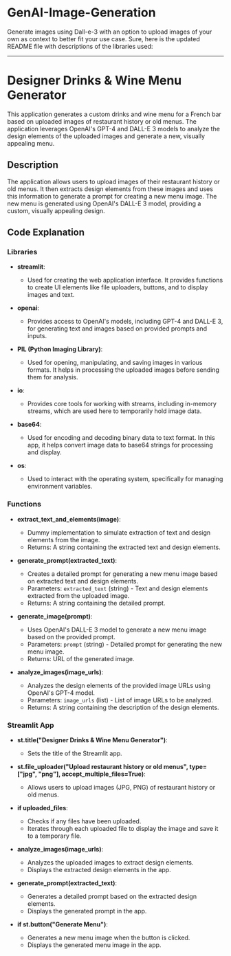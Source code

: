 # GenAI-Image-Generation
Generate images using Dall-e-3 with an option to upload images of your own as context to better fit your use case.
Sure, here is the updated README file with descriptions of the libraries used:

---

# Designer Drinks & Wine Menu Generator

This application generates a custom drinks and wine menu for a French bar based on uploaded images of restaurant history or old menus. The application leverages OpenAI's GPT-4 and DALL-E 3 models to analyze the design elements of the uploaded images and generate a new, visually appealing menu.

## Description

The application allows users to upload images of their restaurant history or old menus. It then extracts design elements from these images and uses this information to generate a prompt for creating a new menu image. The new menu is generated using OpenAI's DALL-E 3 model, providing a custom, visually appealing design.

## Code Explanation

### Libraries

- **streamlit**:
  - Used for creating the web application interface. It provides functions to create UI elements like file uploaders, buttons, and to display images and text.
  
- **openai**:
  - Provides access to OpenAI's models, including GPT-4 and DALL-E 3, for generating text and images based on provided prompts and inputs.

- **PIL (Python Imaging Library)**:
  - Used for opening, manipulating, and saving images in various formats. It helps in processing the uploaded images before sending them for analysis.

- **io**:
  - Provides core tools for working with streams, including in-memory streams, which are used here to temporarily hold image data.

- **base64**:
  - Used for encoding and decoding binary data to text format. In this app, it helps convert image data to base64 strings for processing and display.

- **os**:
  - Used to interact with the operating system, specifically for managing environment variables.

### Functions

- **extract_text_and_elements(image)**:
  - Dummy implementation to simulate extraction of text and design elements from the image.
  - Returns: A string containing the extracted text and design elements.

- **generate_prompt(extracted_text)**:
  - Creates a detailed prompt for generating a new menu image based on extracted text and design elements.
  - Parameters: `extracted_text` (string) - Text and design elements extracted from the uploaded image.
  - Returns: A string containing the detailed prompt.

- **generate_image(prompt)**:
  - Uses OpenAI's DALL-E 3 model to generate a new menu image based on the provided prompt.
  - Parameters: `prompt` (string) - Detailed prompt for generating the new menu image.
  - Returns: URL of the generated image.

- **analyze_images(image_urls)**:
  - Analyzes the design elements of the provided image URLs using OpenAI's GPT-4 model.
  - Parameters: `image_urls` (list) - List of image URLs to be analyzed.
  - Returns: A string containing the description of the design elements.

### Streamlit App

- **st.title("Designer Drinks & Wine Menu Generator")**:
  - Sets the title of the Streamlit app.

- **st.file_uploader("Upload restaurant history or old menus", type=["jpg", "png"], accept_multiple_files=True)**:
  - Allows users to upload images (JPG, PNG) of restaurant history or old menus.

- **if uploaded_files**:
  - Checks if any files have been uploaded.
  - Iterates through each uploaded file to display the image and save it to a temporary file.

- **analyze_images(image_urls)**:
  - Analyzes the uploaded images to extract design elements.
  - Displays the extracted design elements in the app.

- **generate_prompt(extracted_text)**:
  - Generates a detailed prompt based on the extracted design elements.
  - Displays the generated prompt in the app.

- **if st.button("Generate Menu")**:
  - Generates a new menu image when the button is clicked.
  - Displays the generated menu image in the app.
